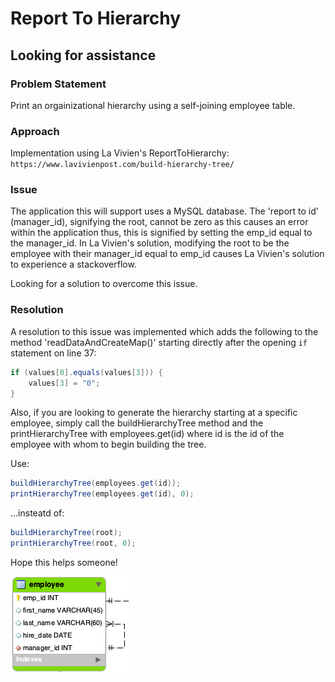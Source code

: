 # Report To Hierarchy
## Looking for assistance

### Problem Statement

Print an orgainizational hierarchy using a self-joining employee table.

### Approach

Implementation using La Vivien's ReportToHierarchy: `https://www.lavivienpost.com/build-hierarchy-tree/`

### Issue

The application this will support uses a MySQL database.  The 'report to id' (manager\_id), signifying the root, cannot be zero as this causes an error within the application thus, this is signified by setting the emp_id equal to the manager_id.  In La Vivien's solution, modifying the root to be the employee with their manager_id equal to emp_id causes La Vivien's solution to experience a stackoverflow. 

Looking for a solution to overcome this issue.

### Resolution

A resolution to this issue was implemented which adds the following to the method 'readDataAndCreateMap()' starting directly after the opening `if` statement on line 37:

```java
if (values[0].equals(values[3])) {  
	values[3] = "0";   
}  
```

Also, if you are looking to generate the hierarchy starting at a specific employee, simply call the buildHierarchyTree method and the printHierarchyTree with employees.get(id) where id is the id of the employee with whom to begin building the tree.

Use:  
```java
buildHierarchyTree(employees.get(id));  
printHierarchyTree(employees.get(id), 0);  
```  
...insteatd of:  
```java
buildHierarchyTree(root);  
printHierarchyTree(root, 0);  
```

Hope this helps someone!

![ERD](https://github.com/robrides/ReportToHierarchy/blob/master/employee_table.png)

